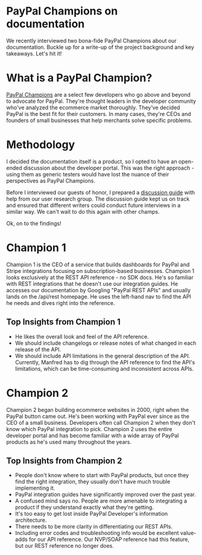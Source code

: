 # PayPal Champions on documentation

We recently interviewed two bona-fide PayPal Champions about our documentation. Buckle up for a write-up of the project background and key takeaways. Let's hit it!

# What is a PayPal Champion?

[PayPal Champions](https://developer.paypal.com/docs/community/paypalchampions/) are a select few developers who go above and beyond to advocate for PayPal. They're thought leaders in the developer community who've analyzed the ecommerce market thoroughly. They’ve decided PayPal is the best fit for their customers. In many cases, they're CEOs and founders of small businesses that help merchants solve specific problems. 

# Methodology

I decided the documentation itself is a product, so I opted to have an open-ended discussion about the developer portal. This was the right approach - using them as generic testers would have lost the nuance of their perspectives as PayPal Champions.

Before I interviewed our guests of honor, I prepared a [discussion guide](https://docs.google.com/document/d/1aGklHGV2C24w2N9hrPmSAFTiFSkiCY9AF29j1zj-008/edit) with help from our user research group. The discussion guide kept us on track and ensured that different writers could conduct future interviews in a similar way. We can't wait to do this again with other champs.

Ok, on to the findings!

# Champion 1

Champion 1 is the CEO of a service that builds dashboards for PayPal and Stripe integrations focusing on subscription-based businesses. Champion 1 looks exclusively at the REST API reference - no SDK docs. He's so familiar with REST integrations that he doesn't use our integration guides. He accesses our documentation by Googling "PayPal REST APIs" and usually lands on the /api/rest homepage. He uses the left-hand nav to find the API he needs and dives right into the reference.

## Top Insights from Champion 1

* He likes the overall look and feel of the API reference. 
* We should include changelogs or release notes of what changed in each release of the API.
* We should include API limitations in the general description of the API. Currently, Manfred has to dig through the API reference to find the API's limitations, which can be time-consuming and inconsistent across APIs.
  
# Champion 2

Champion 2 began building ecommerce websites in 2000, right when the PayPal button came out. He's been working with PayPal ever since as the CEO of a small business. Developers often call Champion 2 when they don't know which PayPal integration to pick. Champion 2 uses the entire developer portal and has become familiar with a wide array of PayPal products as he's used many throughout the years.

## Top Insights from Champion 2

* People don't know where to start with PayPal products, but once they find the right integration, they usually don't have much trouble implementing it.
* PayPal integration guides have significantly improved over the past year.
* A confused mind says no. People are more amenable to integrating a product if they understand exactly what they're getting. 
* It's too easy to get lost inside PayPal Developer's information architecture.
* There needs to be more clarity in differentiating our REST APIs.
* Including error codes and troubleshooting info would be excellent value-adds for our API reference. Our NVP/SOAP reference had this feature, but our REST reference no longer does.

